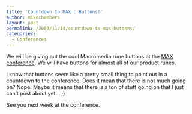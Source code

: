 ```yaml
---
title: 'Countdown to MAX : Buttons!'
author: mikechambers
layout: post
permalink: /2003/11/14/countdown-to-max-buttons/
categories:
  - Conferences
---
```



We will be giving out the cool Macromedia rune buttons at the [MAX conference][1]. We will have buttons for almost all of our product runes.

I know that buttons seem like a pretty small thing to point out in a countdown to the conference. Does it mean that there is not much going on? Nope. Maybe it means that there is a ton of stuff going on that I just can&#8217;t post about yet... ;)

See you next week at the conference.

 [1]: http://www.macromedia.com/macromedia/conference/
